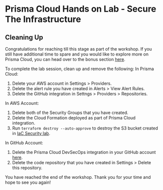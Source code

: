 # Prisma Cloud Hands on Lab - Secure The Infrastructure
## Cleaning Up

Congratulations for reaching till this stage as part of the workshop. If you still have additional time to spare and you would like to explore more on Prisma Cloud, you can head over to the bonus section [here](/B01-AgentlessSecurity.md).

To complete the lab session, clean up and remove the following:
In Prisma Cloud:
1. Delete your AWS account in Settings > Providers.
2. Delete the alert rule you have created in Alerts > View Alert Rules.
3. Delete the GitHub integration in Settngs > Providers > Repositories.

In AWS Account:
1. Delete both of the Security Groups that you have created.
2. Delete the Cloud Formation deployed as part of Prisma Cloud integration.
3. Run ```terraform destroy --auto-approve``` to destroy the S3 bucket created in [IaC Security lab](/B04-IaCSecurity.md). 

In GitHub Account:
1. Delete the Prisma Cloud DevSecOps integration in your GitHub account [here](https://github.com/settings/installations).
2. Delete the code repository that you have created in Settings > Delete this repository. 

You have reached the end of the workshop. Thank you for your time and hope to see you again!
